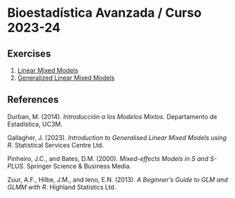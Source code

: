 # Bioestadística Avanzada / Curso 2023-24

## Exercises

1.  [Linear Mixed Models](./Chapter1_Exercises.html)
2.  [Generalized Linear Mixed Models](./Chapter2_Exercises.html)

## References

Durban, M. (2014). *Introducción a los Modelos Mixtos*. Departamento de
Estadística, UC3M.

Gallagher, J. (2023). *Introduction to Generalised Linear Mixed Models
using R*. Statistical Services Centre Ltd.

Pinheiro, J.C., and Bates, D.M. (2000). *Mixed-effects Models in S and
S-PLUS*. Springer Science & Business Media.

Zuur, A.F., Hilbe, J.M., and Ieno, E.N. (2013). *A Beginner’s Guide to
GLM and GLMM with R*. Highland Statistics Ltd.
